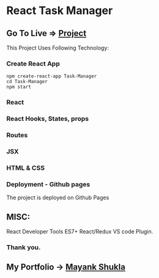 # React Task Manager
## Go To Live => [Project](https://ms-mayank.github.io/Task-Manager/)

This Project Uses Following Technology:
### Create React App
```
npm create-react-app Task-Manager
cd Task-Manager
npm start
```
### React
  ### React Hooks, States, props
### Routes
### JSX
### HTML & CSS


### Deployment - Github pages
The project is deployed on Github Pages


## MISC:
React Developer Tools
ES7+ React/Redux VS code Plugin.

### Thank you.
## My Portfolio -> [Mayank Shukla](https://ms-mayank.github.io)